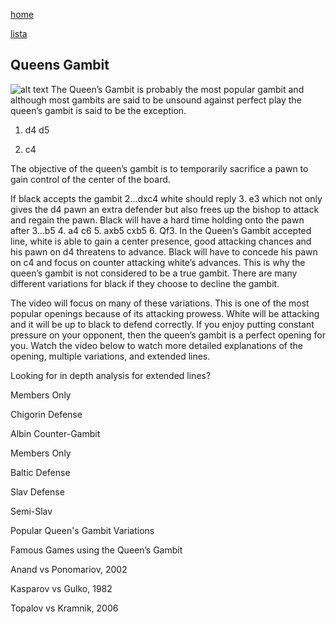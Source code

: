 [home](/zaliczeniowe1awww/)

[lista](/zaliczeniowe1awww/lista/)

## Queens Gambit

![alt text](https://www.thechesswebsite.com/wp-content/uploads/2012/07/QueensGambit-e1346610053936.jpg "Queens Gambit")
The Queen’s Gambit is probably the most popular gambit and although most gambits are said to be unsound against perfect play the queen’s gambit is said to be the exception.

1. d4 d5

2. c4

The objective of the queen’s gambit is to temporarily sacrifice a pawn to gain control of the center of the board.

If black accepts the gambit 2…dxc4 white should reply 3. e3 which not only gives the d4 pawn an extra defender but also frees up the bishop to attack and regain the pawn. Black will have a hard time holding onto the pawn after 3…b5 4. a4 c6 5. axb5 cxb5 6. Qf3. In the Queen’s Gambit accepted line, white is able to gain a center presence, good attacking chances and his pawn on d4 threatens to advance. Black will have to concede his pawn on c4 and focus on counter attacking white’s advances. This is why the queen’s gambit is not considered to be a true gambit. There are many different variations for black if they choose to decline the gambit.

The video will focus on many of these variations. This is one of the most popular openings because of its attacking prowess. White will be attacking and it will be up to black to defend correctly. If you enjoy putting constant pressure on your opponent, then the queen’s gambit is a perfect opening for you. Watch the video below to watch more detailed explanations of the opening, multiple variations, and extended lines.

 











Looking for in depth analysis for extended lines?



Members Only













Chigorin Defense























Albin Counter-Gambit









Members Only













Baltic Defense























Slav Defense























Semi-Slav























Popular Queen's Gambit Variations









Famous Games using the Queen’s Gambit

Anand vs Ponomariov, 2002

Kasparov vs Gulko, 1982 

Topalov vs Kramnik, 2006

